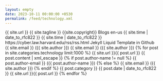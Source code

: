```yaml
---
layout: empty
date: 2023-10-11 00:00:00 +0530
permalink: /feed/technology.xml
---
```

<rss version="2.0" xmlns:atom="http://www.w3.org/2005/Atom">
	<channel>
		<title>{{ site.title }}</title>
		<link>{{ site.url }}</link>
		<description>{{ site.tagline }}</description>
		<copyright>{{site.copyright}}</copyright>
		<category>Blogs</category>
		<language>en-us</language>
		<pubDate>{{ site.time | date_to_rfc822  }}</pubDate>
		<lastBuildDate>{{ site.time | date_to_rfc822  }}</lastBuildDate>
		<atom:link href="{{ site.url }}/rss.xml" rel="self" type="application/rss+xml" />
		<docs>https://cyber.law.harvard.edu/rss/rss.html</docs>
		<generator>Jekyll Liquid Template in Github</generator>		
		<managingEditor>{{ site.email }} ({{ site.author }})</managingEditor>
		<webMaster>{{ site.email }} ({{ site.author }})</webMaster>
		{% for post in site.categories.technology limit:1000 %}
			<item>
				<title>{{ post.title | xml_escape }}</title>
				<link>{{ site.url }}{{ post.url }}</link>
				<description>{{ post.content | xml_escape }}</description>
			{% if post.author-name != null %}
				<author>{{ post.author-email }} ({{ post.author-name }})</author>
			{% else %}
				<author>{{ site.email }} ({{ site.author }})</author>
			{% endif %}
				<category>{{ post.category }}</category>
				<pubDate>{{ post.date | date_to_rfc822  }}</pubDate>
				<guid>{{ site.url }}{{ post.url }}</guid>
			</item>
		{% endfor %}
	</channel>
</rss>